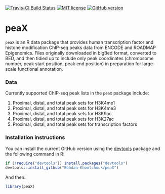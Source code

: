 [![Travis-CI Build Status](https://travis-ci.org/Bohdan-Khomtchouk/peaX.svg?branch=master)](https://travis-ci.org/Bohdan-Khomtchouk/peaX)
[![MIT license](http://img.shields.io/badge/license-MIT-blue.svg)](http://opensource.org/licenses/MIT)
[![GitHub version](https://badge.fury.io/gh/Bohdan-Khomtchouk%2FpeaX.svg)](https://badge.fury.io/gh/Bohdan-Khomtchouk%2FpeaX)
# peaX

`peaX` is an R data package that provides human transcription factor and histone modification ChIP-seq peaks data from ENCODE and ROADMAP Epigenomics.  Files originally downloaded in bigBed format, converted to BED, and then tidied up to include only peak coordinates (chromosome number, peak start position, peak end position) in preparation for large-scale functional annotation.

### Data

Currently supported ChIP-seq peak lists in the `peaX` package include: 

1) Proximal, distal, and total peak sets for H3K4me1
2) Proximal, distal, and total peak sets for H3K4me3
3) Proximal, distal, and total peak sets for H3K9ac
4) Proximal, distal, and total peak sets for H3K27ac
5) Proximal, distal, and total peak sets for transcription factors

### Installation instructions

You can install the current GitHub version using the [devtools](https://github.com/hadley/devtools) package and the following command in R:
```R
if (!require("devtools")) install.packages("devtools")
devtools::install_github("Bohdan-Khomtchouk/peaX")
```
And then:
```R
library(peaX)
```
